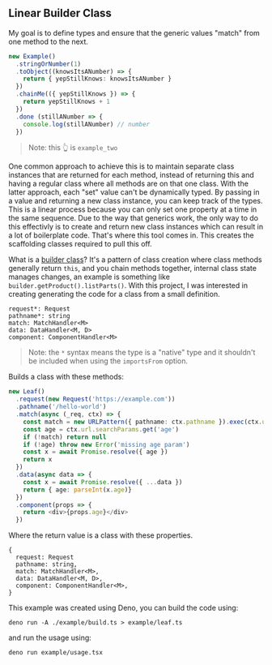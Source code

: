 ## Linear Builder Class

My goal is to define types and ensure that the generic values "match" from one method to the next. 

```ts
new Example()
  .stringOrNumber(1)
  .toObject((knowsItsANumber) => {
    return { yepStillKnows: knowsItsANumber }
  })
  .chainMe(({ yepStillKnows }) => {
    return yepStillKnows + 1
  })
  .done (stillANumber => {
    console.log(stillANumber) // number
  })
```

> Note: this 👆 is `example_two`

One common approach to achieve this is to maintain separate class instances that are returned for each method, instead of returning this and having a regular class where all methods are on that one class. With the latter approach, each "set" value can't be dynamically typed. By passing in a value and returning a new class instance, you can keep track of the types. This is a linear process because you can only set one property at a time in the same sequence. Due to the way that generics work, the only way to do this effectivly is to create and return new class instances which can result in a lot of boilerplate code. That's where this tool comes in. This creates the scaffolding classes required to pull this off.

What is a [builder class](https://refactoring.guru/design-patterns/builder/typescript/example)? It's a pattern of class creation where class methods generally return `this`, and you chain methods together, internal class state manages changes, an example is something like `builder.getProduct().listParts()`. With this project, I was interested in creating generating the code for a class from a small definition. 

```
request*: Request
pathname*: string
match: MatchHandler<M>
data: DataHandler<M, D>
component: ComponentHandler<M>
```

> Note: the `*` syntax means the type is a "native" type and it shouldn't be included when using the `importsFrom` option.

Builds a class with these methods:

```ts
new Leaf()
  .request(new Request('https://example.com'))  
  .pathname('/hello-world')
  .match(async (_req, ctx) => {
    const match = new URLPattern({ pathname: ctx.pathname }).exec(ctx.url.pathname)
    const age = ctx.url.searchParams.get('age')
    if (!match) return null
    if (!age) throw new Error('missing age param')
    const x = await Promise.resolve({ age })
    return x
  })
  .data(async data => {
    const x = await Promise.resolve({ ...data })
    return { age: parseInt(x.age)}
  })
  .component(props => {
    return <div>{props.age}</div>
  })
```

Where the return value is a class with these properties.

```
{
  request: Request
  pathname: string,
  match: MatchHandler<M>,
  data: DataHandler<M, D>,
  component: ComponentHandler<M>,
}
```

This example was created using Deno, you can build the code using:

```
deno run -A ./example/build.ts > example/leaf.ts
```

and run the usage using:

```
deno run example/usage.tsx
```
